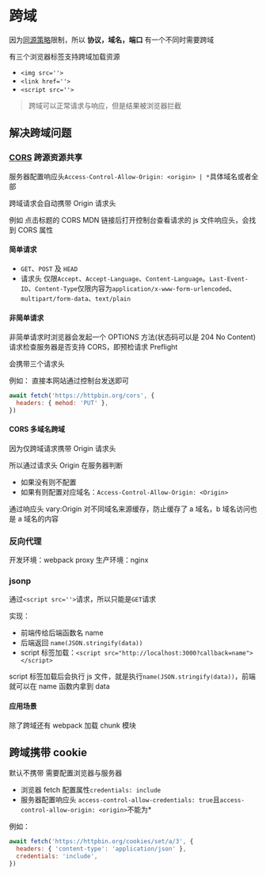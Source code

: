 # 跨域

因为[同源策略](https://developer.mozilla.org/zh-CN/docs/Web/Security/Same-origin_policy)限制，所以 **协议，域名，端口** 有一个不同时需要跨域

有三个浏览器标签支持跨域加载资源

- `<img src=''>`
- `<link href=''>`
- `<script src=''>`

> 跨域可以正常请求与响应，但是结果被浏览器拦截

## 解决跨域问题

### [CORS](https://developer.mozilla.org/zh-CN/docs/Web/HTTP/CORS) 跨源资源共享

服务器配置响应头`Access-Control-Allow-Origin: <origin> | *`具体域名或者全部

跨域请求会自动携带 Origin 请求头

例如 点击标题的 CORS MDN 链接后打开控制台查看请求的 js 文件响应头，会找到 CORS 属性

#### 简单请求

- `GET`、`POST` 及 `HEAD`
- 请求头 仅限`Accept`、`Accept-Language`、`Content-Language`。`Last-Event-ID`、`Content-Type`仅限内容为`application/x-www-form-urlencoded`、`multipart/form-data`、`text/plain`

#### 非简单请求

非简单请求时浏览器会发起一个 OPTIONS 方法(状态码可以是 204 No Content) 请求检查服务器是否支持 CORS，即预检请求 Preflight

会携带三个请求头

例如：
直接本网站通过控制台发送即可

```js
await fetch('https://httpbin.org/cors', {
  headers: { mehod: 'PUT' },
})
```

#### CORS 多域名跨域

因为仅跨域请求携带 Origin 请求头

所以通过请求头 Origin 在服务器判断

- 如果没有则不配置
- 如果有则配置对应域名：`Access-Control-Allow-Origin: <Origin>`

通过响应头 vary:Origin 对不同域名来源缓存，防止缓存了 a 域名，b 域名访问也是 a 域名的内容

### 反向代理

开发环境：webpack proxy
生产环境：nginx

### jsonp

通过`<script src=''>`请求，所以只能是`GET`请求

实现：

- 前端传给后端函数名 name
- 后端返回 `name(JSON.stringify(data))`
- script 标签加载：`<script src="http://localhost:3000?callback=name"></script>`

script 标签加载后会执行 js 文件，就是执行`name(JSON.stringify(data))`，前端就可以在 name 函数内拿到 data

#### 应用场景

除了跨域还有 webpack 加载 chunk 模块

## 跨域携带 cookie

默认不携带
需要配置浏览器与服务器

- 浏览器 fetch 配置属性`credentials: include`
- 服务器配置响应头 `access-control-allow-credentials: true`且`access-control-allow-origin: <origin>`不能为\*

例如：

```js
await fetch('https://httpbin.org/cookies/set/a/3', {
  headers: { 'content-type': 'application/json' },
  credentials: 'include',
})
```
